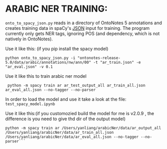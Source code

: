 # ARABIC NER TRAINING:

`onto_to_spacy_json.py` reads in a directory of OntoNotes 5 annotations and
creates training data in spaCy's
[JSON](https://spacy.io/api/annotation#json-input) input for training. The
program currently only gets NER tags, ignoring POS (and dependency, which is
not natively in OntoNotes).

Use it like this: (if you pip install the spacy model)

```
python onto_to_spacy_json.py -i "ontonotes-release-5.0/data/arabic/annotations/nw/ann/00" -t "ar_train.json" -e "ar_eval.json" -v 0.1
```

Use it like this to train arabic ner model
```
 python -m spacy train ar ar_test_output_all ar_train_all.json ar_eval_all.json --no-tagger --no-parser
```
In order to load the model and use it take a look at the file:
`test_spacy_model.ipynb`

Use it like this:(if you customozied build the model for me is v2.0.9 , the difference is you need to give thd dir of the output model)

```
python -m spacy train ar /Users/yanliang/arabicNer/data/ar_output_all /Users/yanliang/arabicNer/data/ar_train_all.json /Users/yanliang/arabicNer/data/ar_eval_all.json --no-tagger --no-parser```
```
